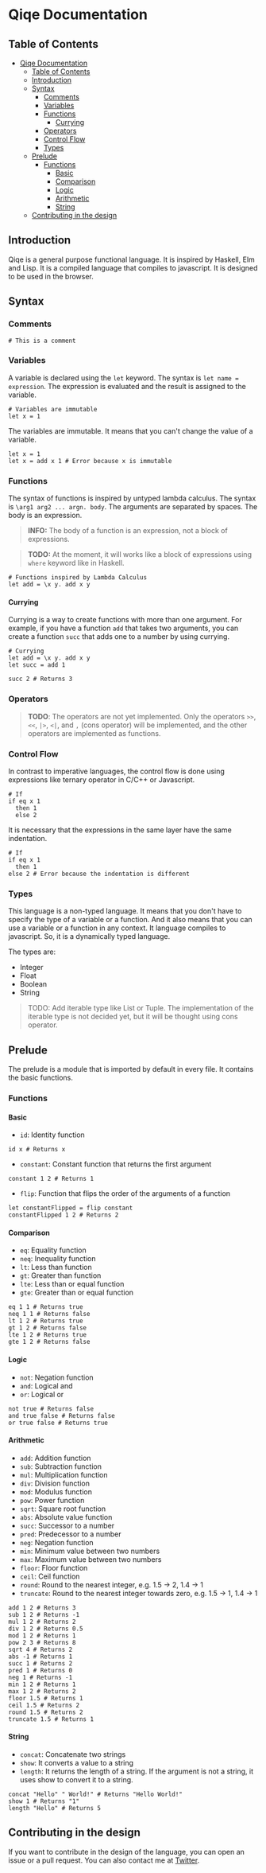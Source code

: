 # Qiqe Documentation

## Table of Contents

- [Qiqe Documentation](#qiqe-documentation)
  - [Table of Contents](#table-of-contents)
  - [Introduction](#introduction)
  - [Syntax](#syntax)
    - [Comments](#comments)
    - [Variables](#variables)
    - [Functions](#functions)
      - [Currying](#currying)
    - [Operators](#operators)
    - [Control Flow](#control-flow)
    - [Types](#types)
  - [Prelude](#prelude)
    - [Functions](#functions-1)
      - [Basic](#basic)
      - [Comparison](#comparison)
      - [Logic](#logic)
      - [Arithmetic](#arithmetic)
      - [String](#string)
  - [Contributing in the design](#contributing-in-the-design)

## Introduction

Qiqe is a general purpose functional language. It is inspired by Haskell, Elm and Lisp. It is a compiled language that compiles to javascript. It is designed to be used in the browser.

## Syntax

### Comments

```qiqe
# This is a comment
```

### Variables

A variable is declared using the `let` keyword. The syntax is `let name = expression`. The expression is evaluated and the result is assigned to the variable.

```qiqe
# Variables are immutable
let x = 1
```

The variables are immutable. It means that you can't change the value of a variable.

```qiqe
let x = 1
let x = add x 1 # Error because x is immutable
```

### Functions

The syntax of functions is inspired by untyped lambda calculus. The syntax is `\arg1 arg2 ... argn. body`. The arguments are separated by spaces. The body is an expression.

> **INFO:** The body of a function is an expression, not a block of expressions.

> **TODO:** At the moment, it will works like a block of expressions using `where` keyword like in Haskell.

```qiqe
# Functions inspired by Lambda Calculus
let add = \x y. add x y
```

#### Currying

Currying is a way to create functions with more than one argument. For example, if you have a function `add` that takes two arguments, you can create a function `succ` that adds one to a number by using currying.

```qiqe
# Currying
let add = \x y. add x y
let succ = add 1

succ 2 # Returns 3
```

### Operators

> **TODO**: The operators are not yet implemented. Only the operators `>>`, `<<`, `|>`, `<|`, and `,` (cons operator) will be implemented, and the other operators are implemented as functions.

### Control Flow

In contrast to imperative languages, the control flow is done using expressions like ternary operator in C/C++ or Javascript.

```qiqe
# If
if eq x 1
  then 1
  else 2
```

It is necessary that the expressions in the same layer have the same indentation.

```qiqe
# If
if eq x 1
  then 1
else 2 # Error because the indentation is different
```

### Types

This language is a non-typed language. It means that you don't have to specify the type of a variable or a function. And it also means that you can use a variable or a function in any context. It language compiles to javascript. So, it is a dynamically typed language.

The types are:

- Integer
- Float
- Boolean
- String

> TODO: Add iterable type like List or Tuple. The implementation of the iterable type is not decided yet, but it will be thought using cons operator.

## Prelude

The prelude is a module that is imported by default in every file. It contains the basic functions.

### Functions

#### Basic

- `id`: Identity function

```qiqe
id x # Returns x
```

- `constant`: Constant function that returns the first argument

```qiqe
constant 1 2 # Returns 1
```

- `flip`: Function that flips the order of the arguments of a function

```qiqe
let constantFlipped = flip constant
constantFlipped 1 2 # Returns 2
```

#### Comparison

- `eq`: Equality function
- `neq`: Inequality function
- `lt`: Less than function
- `gt`: Greater than function
- `lte`: Less than or equal function
- `gte`: Greater than or equal function

```qiqe
eq 1 1 # Returns true
neq 1 1 # Returns false
lt 1 2 # Returns true
gt 1 2 # Returns false
lte 1 2 # Returns true
gte 1 2 # Returns false
```

#### Logic

- `not`: Negation function
- `and`: Logical and
- `or`: Logical or

```qiqe
not true # Returns false
and true false # Returns false
or true false # Returns true
```

#### Arithmetic

- `add`: Addition function
- `sub`: Subtraction function
- `mul`: Multiplication function
- `div`: Division function
- `mod`: Modulus function
- `pow`: Power function
- `sqrt`: Square root function
- `abs`: Absolute value function
- `succ`: Successor to a number
- `pred`: Predecessor to a number
- `neg`: Negation function
- `min`: Minimum value between two numbers
- `max`: Maximum value between two numbers
- `floor`: Floor function
- `ceil`: Ceil function
- `round`: Round to the nearest integer, e.g. 1.5 -> 2, 1.4 -> 1
- `truncate`: Round to the nearest integer towards zero, e.g. 1.5 -> 1, 1.4 -> 1

```qiqe
add 1 2 # Returns 3
sub 1 2 # Returns -1
mul 1 2 # Returns 2
div 1 2 # Returns 0.5
mod 1 2 # Returns 1
pow 2 3 # Returns 8
sqrt 4 # Returns 2
abs -1 # Returns 1
succ 1 # Returns 2
pred 1 # Returns 0
neg 1 # Returns -1
min 1 2 # Returns 1
max 1 2 # Returns 2
floor 1.5 # Returns 1
ceil 1.5 # Returns 2
round 1.5 # Returns 2
truncate 1.5 # Returns 1
```

#### String

- `concat`: Concatenate two strings
- `show`: It converts a value to a string
- `length`: It returns the length of a string. If the argument is not a string, it uses show to convert it to a string.

```qiqe
concat "Hello" " World!" # Returns "Hello World!"
show 1 # Returns "1"
length "Hello" # Returns 5
```

## Contributing in the design

If you want to contribute in the design of the language, you can open an issue or a pull request. You can also contact me at [Twitter](https://twitter.com/fabianmativeal).

